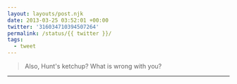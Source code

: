 ```yaml
---
layout: layouts/post.njk
date: 2013-03-25 03:52:01 +00:00
twitter: '316034710394507264'
permalink: /status/{{ twitter }}/
tags: 
  - tweet
---
```


> Also, Hunt's ketchup? What is wrong with you?

---
